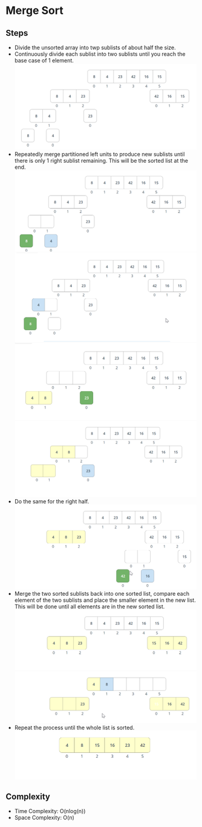 # Merge Sort
## Steps

- Divide the unsorted array into twp sublists of about half the size.
- Continuously divide each sublist into two sublists until you reach the base case of 1 element.
![sort](./img/000005.png)
- Repeatedly merge partitioned left units to produce new sublists until there is only 1 right sublist remaining. This will be the sorted list at the end.
![sort](./img/000006.png)
![sort](./img/000007.png)
![sort](./img/000008.png)
![sort](./img/000009.png)
- Do the same for the right half.
![sort](./img/000010.png)
- Merge the two sorted sublists back into one sorted list, compare each element of the two sublists and place the smaller element in the new list. This will be done until all elements are in the new sorted list.
![sort](./img/000011.png)
![sort](./img/000012.png)
- Repeat the process until the whole list is sorted.
![sort](./img/000013.png)



## Complexity
- Time Complexity: O(nlog(n))
- Space Complexity: O(n)
